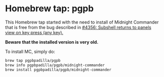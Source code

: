# Homebrew tap: pgpb

This Homebrew tap started with the need to install of Midnight Commander that is free 
from the bug described in 
[#4356: Subshell returns to panels view on key press (any key).](http://midnight-commander.org/ticket/4356)

**Beware that the installed version is very old.**

To install MC, simply do:

```bash
brew tap pgpbpadilla/pgpb
brew info pgpbpadilla/pgpb/midnight-commander
brew install pgpbpadilla/pgpb/midnight-commander
```
